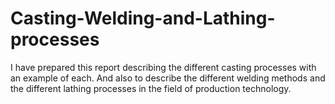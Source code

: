 # Casting-Welding-and-Lathing-processes
I have prepared this report describing the different casting processes with an example of each. And also to describe the different welding methods and the different lathing processes in the field of production technology.
